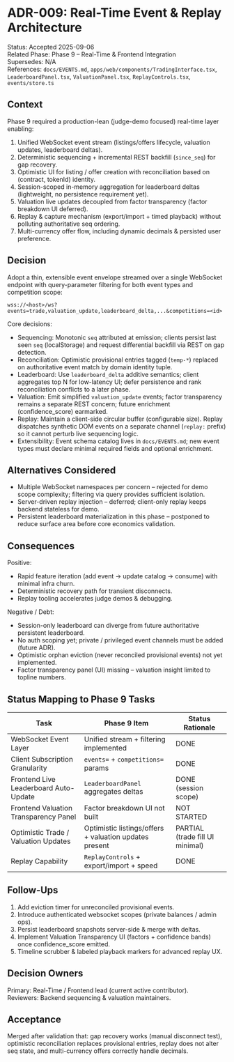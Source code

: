 # ADR-009: Real-Time Event & Replay Architecture

Status: Accepted 2025-09-06  
Related Phase: Phase 9 – Real-Time & Frontend Integration  
Supersedes: N/A  
References: `docs/EVENTS.md`, `apps/web/components/TradingInterface.tsx`, `LeaderboardPanel.tsx`, `ValuationPanel.tsx`, `ReplayControls.tsx`, `events/store.ts`

## Context
Phase 9 required a production-lean (judge-demo focused) real-time layer enabling:

1. Unified WebSocket event stream (listings/offers lifecycle, valuation updates, leaderboard deltas).
2. Deterministic sequencing + incremental REST backfill (`since_seq`) for gap recovery.
3. Optimistic UI for listing / offer creation with reconciliation based on (contract, tokenId) identity.
4. Session-scoped in-memory aggregation for leaderboard deltas (lightweight, no persistence requirement yet).
5. Valuation live updates decoupled from factor transparency (factor breakdown UI deferred).
6. Replay & capture mechanism (export/import + timed playback) without polluting authoritative seq ordering.
7. Multi-currency offer flow, including dynamic decimals & persisted user preference.

## Decision
Adopt a thin, extensible event envelope streamed over a single WebSocket endpoint with query-parameter filtering for both event types and competition scope:

`wss://<host>/ws?events=trade,valuation_update,leaderboard_delta,...&competitions=<id>`

Core decisions:
* Sequencing: Monotonic `seq` attributed at emission; clients persist last seen `seq` (localStorage) and request differential backfill via REST on gap detection.
* Reconciliation: Optimistic provisional entries tagged (`temp-*`) replaced on authoritative event match by domain identity tuple.
* Leaderboard: Use `leaderboard_delta` additive semantics; client aggregates top N for low-latency UI; defer persistence and rank reconciliation conflicts to a later phase.
* Valuation: Emit simplified `valuation_update` events; factor transparency remains a separate REST concern; future enrichment (confidence_score) earmarked.
* Replay: Maintain a client-side circular buffer (configurable size). Replay dispatches synthetic DOM events on a separate channel (`replay:` prefix) so it cannot perturb live sequencing logic.
* Extensibility: Event schema catalog lives in `docs/EVENTS.md`; new event types must declare minimal required fields and optional enrichment.

## Alternatives Considered
* Multiple WebSocket namespaces per concern – rejected for demo scope complexity; filtering via query provides sufficient isolation.
* Server-driven replay injection – deferred; client-only replay keeps backend stateless for demo.
* Persistent leaderboard materialization in this phase – postponed to reduce surface area before core economics validation.

## Consequences
Positive:
* Rapid feature iteration (add event → update catalog → consume) with minimal infra churn.
* Deterministic recovery path for transient disconnects.
* Replay tooling accelerates judge demos & debugging.

Negative / Debt:
* Session-only leaderboard can diverge from future authoritative persistent leaderboard.
* No auth scoping yet; private / privileged event channels must be added (future ADR).
* Optimistic orphan eviction (never reconciled provisional events) not yet implemented.
* Factor transparency panel (UI) missing – valuation insight limited to topline numbers.

## Status Mapping to Phase 9 Tasks
| Task | Phase 9 Item | Status Rationale |
|------|--------------|------------------|
| WebSocket Event Layer | Unified stream + filtering implemented | DONE |
| Client Subscription Granularity | `events=` + `competitions=` params | DONE |
| Frontend Live Leaderboard Auto-Update | `LeaderboardPanel` aggregates deltas | DONE (session scope) |
| Frontend Valuation Transparency Panel | Factor breakdown UI not built | NOT STARTED |
| Optimistic Trade / Valuation Updates | Optimistic listings/offers + valuation updates present | PARTIAL (trade fill UI minimal) |
| Replay Capability | `ReplayControls` + export/import + speed | DONE |

## Follow-Ups
1. Add eviction timer for unreconciled provisional events.
2. Introduce authenticated websocket scopes (private balances / admin ops).
3. Persist leaderboard snapshots server-side & merge with deltas.
4. Implement Valuation Transparency UI (factors + confidence bands) once confidence_score emitted.
5. Timeline scrubber & labeled playback markers for advanced replay UX.

## Decision Owners
Primary: Real-Time / Frontend lead (current active contributor).  
Reviewers: Backend sequencing & valuation maintainers.

## Acceptance
Merged after validation that: gap recovery works (manual disconnect test), optimistic reconciliation replaces provisional entries, replay does not alter seq state, and multi-currency offers correctly handle decimals.
